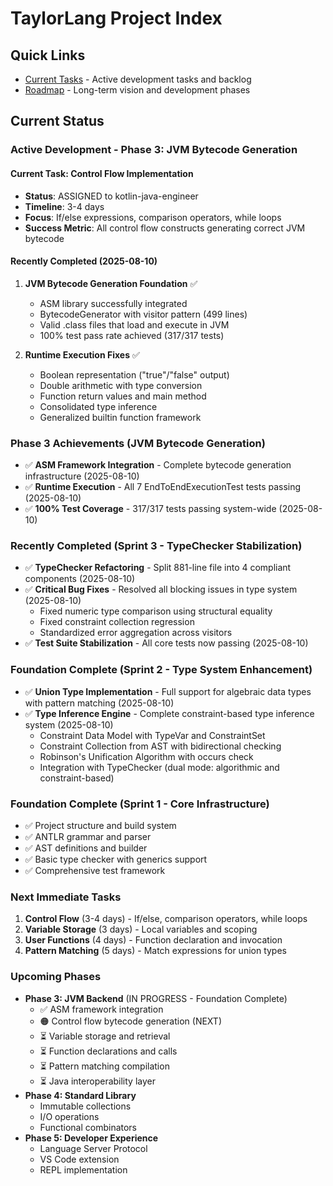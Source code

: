 # TaylorLang Project Index

## Quick Links
- [Current Tasks](./tasks.md) - Active development tasks and backlog
- [Roadmap](./roadmap.md) - Long-term vision and development phases

## Current Status

### Active Development - Phase 3: JVM Bytecode Generation

#### Current Task: Control Flow Implementation
- **Status**: ASSIGNED to kotlin-java-engineer
- **Timeline**: 3-4 days
- **Focus**: If/else expressions, comparison operators, while loops
- **Success Metric**: All control flow constructs generating correct JVM bytecode

#### Recently Completed (2025-08-10)
1. **JVM Bytecode Generation Foundation** ✅
   - ASM library successfully integrated
   - BytecodeGenerator with visitor pattern (499 lines)
   - Valid .class files that load and execute in JVM
   - 100% test pass rate achieved (317/317 tests)

2. **Runtime Execution Fixes** ✅
   - Boolean representation ("true"/"false" output)
   - Double arithmetic with type conversion
   - Function return values and main method
   - Consolidated type inference
   - Generalized builtin function framework

### Phase 3 Achievements (JVM Bytecode Generation)
- ✅ **ASM Framework Integration** - Complete bytecode generation infrastructure (2025-08-10)
- ✅ **Runtime Execution** - All 7 EndToEndExecutionTest tests passing (2025-08-10)
- ✅ **100% Test Coverage** - 317/317 tests passing system-wide (2025-08-10)

### Recently Completed (Sprint 3 - TypeChecker Stabilization)
- ✅ **TypeChecker Refactoring** - Split 881-line file into 4 compliant components (2025-08-10)
- ✅ **Critical Bug Fixes** - Resolved all blocking issues in type system (2025-08-10)
  - Fixed numeric type comparison using structural equality
  - Fixed constraint collection regression
  - Standardized error aggregation across visitors
- ✅ **Test Suite Stabilization** - All core tests now passing (2025-08-10)

### Foundation Complete (Sprint 2 - Type System Enhancement)
- ✅ **Union Type Implementation** - Full support for algebraic data types with pattern matching (2025-08-10)
- ✅ **Type Inference Engine** - Complete constraint-based type inference system (2025-08-10)
  - Constraint Data Model with TypeVar and ConstraintSet
  - Constraint Collection from AST with bidirectional checking
  - Robinson's Unification Algorithm with occurs check
  - Integration with TypeChecker (dual mode: algorithmic and constraint-based)

### Foundation Complete (Sprint 1 - Core Infrastructure)
- ✅ Project structure and build system
- ✅ ANTLR grammar and parser
- ✅ AST definitions and builder
- ✅ Basic type checker with generics support
- ✅ Comprehensive test framework

### Next Immediate Tasks
1. **Control Flow** (3-4 days) - If/else, comparison operators, while loops
2. **Variable Storage** (3 days) - Local variables and scoping
3. **User Functions** (4 days) - Function declaration and invocation
4. **Pattern Matching** (5 days) - Match expressions for union types

### Upcoming Phases
- **Phase 3: JVM Backend** (IN PROGRESS - Foundation Complete)
  - ✅ ASM framework integration
  - 🟠 Control flow bytecode generation (NEXT)
  - ⏳ Variable storage and retrieval
  - ⏳ Function declarations and calls
  - ⏳ Pattern matching compilation
  - ⏳ Java interoperability layer
- **Phase 4: Standard Library**
  - Immutable collections
  - I/O operations
  - Functional combinators
- **Phase 5: Developer Experience**
  - Language Server Protocol
  - VS Code extension
  - REPL implementation